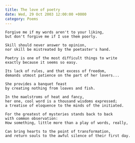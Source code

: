 ```yaml
---
title: The love of poetry
date: Wed, 29 Oct 2003 12:00:00 +0000
category: Poems
---
```


    Forgive me if my words aren't to your liking,  
    but don't forgive me if I use them poorly.

    Skill should never answer to opinion,  
    nor skill be mistreated by the poetaster's hand.

    Poetry is one of the most difficult things to write  
    exactly because it seems so easy.

    Its lack of rules, and that excess of freedom,  
    demands utmost patience on the part of her lovers...

    She provides a banquet feast  
    by creating nothing from loaves and fish.

    In the maelstroms of heat and fancy,  
    her one, cool word is a thousand wisdoms expressed;  
    a treatise of eloquence to the minds of the initiated.

    For the greatest of mysteries stands back to back  
    with common observation:  
    How something, little more than a play of words, really,

    Can bring hearts to the point of transformation,  
    and return souls to the awful silence of their first day.


